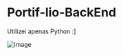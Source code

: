 # Portif-lio-BackEnd
Utilizei apenas Python :]

![image](https://github.com/Gustavovo17102003/Portif-lio-BackEnd/assets/136706241/d7887a14-c7ed-44ee-bc9e-7c6ce346e5af)
